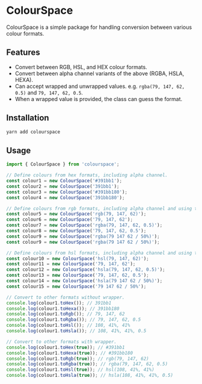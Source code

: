 # ColourSpace

ColourSpace is a simple package for handling conversion between various colour formats.

## Features

- Convert between RGB, HSL, and HEX colour formats.
- Convert between alpha channel variants of the above (RGBA, HSLA, HEXA).
- Can accept wrapped and unwrapped values. e.g. `rgba(79, 147, 62, 0.5)` and `79, 147, 62, 0.5`.
- When a wrapped value is provided, the class can guess the format.

## Installation

```bash
yarn add colourspace
```

## Usage

```typescript
import { ColourSpace } from 'colourspace';

// Define colours from hex formats, including alpha channel.
const colour1 = new ColourSpace('#391bb1');
const colour2 = new ColourSpace('391bb1');
const colour3 = new ColourSpace('#391bb180');
const colour4 = new ColourSpace('391bb180');

// Define colours from rgb formats, including alpha channel and using the percentage format.
const colour5 = new ColourSpace('rgb(79, 147, 62)');
const colour6 = new ColourSpace('79, 147, 62');
const colour7 = new ColourSpace('rgba(79, 147, 62, 0.5)');
const colour8 = new ColourSpace('79, 147, 62, 0.5');
const colour9 = new ColourSpace('rgba(79 147 62 / 50%)');
const colour9 = new ColourSpace('rgba(79 147 62 / 50%)');

// Define colours from hsl formats, including alpha channel and using the percentage format.
const colour10 = new ColourSpace('hsl(79, 147, 62)');
const colour11 = new ColourSpace('79, 147, 62');
const colour12 = new ColourSpace('hsla(79, 147, 62, 0.5)');
const colour13 = new ColourSpace('79, 147, 62, 0.5');
const colour14 = new ColourSpace('hsla(79 147 62 / 50%)');
const colour15 = new ColourSpace('79 147 62 / 50%');

// Convert to other formats without wrapper.
console.log(colour1.toHex()); // 391bb1
console.log(colour1.toHexa()); // 391bb180
console.log(colour1.toRgb()); // 79, 147, 62
console.log(colour1.toRgba()); // 79, 147, 62, 0.5
console.log(colour1.toHsl()); // 108, 41%, 41%
console.log(colour1.toHsla()); // 108, 41%, 41%, 0.5

// Convert to other formats with wrapper.
console.log(colour1.toHex(true)); // #391bb1
console.log(colour1.toHexa(true)); // #391bb180
console.log(colour1.toRgb(true)); // rgb(79, 147, 62)
console.log(colour1.toRgba(true)); // rgba(79, 147, 62, 0.5)
console.log(colour1.toHsl(true)); // hsl(108, 41%, 41%)
console.log(colour1.toHsla(true)); // hsla(108, 41%, 41%, 0.5)
```
